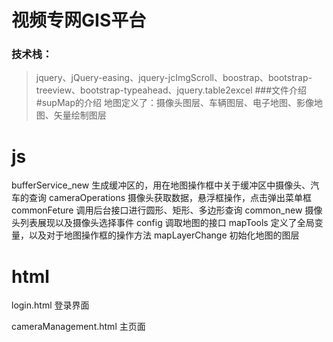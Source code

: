 # 视频专网GIS平台

### 技术栈：

> jquery、jQuery-easing、jquery-jcImgScroll、boostrap、bootstrap-treeview、bootstrap-typeahead、jquery.table2excel ###文件介绍 #supMap的介绍
地图定义了：摄像头图层、车辆图层、电子地图、影像地图、矢量绘制图层

# js

bufferService_new 生成缓冲区的，用在地图操作框中关于缓冲区中摄像头、汽车的查询
cameraOperations 摄像头获取数据，悬浮框操作，点击弹出菜单框
commonFeture 调用后台接口进行圆形、矩形、多边形查询
common_new 摄像头列表展现以及摄像头选择事件
config 调取地图的接口
mapTools 定义了全局变量，以及对于地图操作框的操作方法
mapLayerChange 初始化地图的图层

# html

login.html 登录界面

cameraManagement.html 主页面
